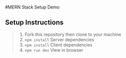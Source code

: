 #MERN Stack Setup Demo

## Setup Instructions

> 1. Fork this repository then clone to your machine
> 1. `npm install` Server dependencies
> 1. `npm install` Client dependencies
> 1. `npm run dev` View in browser